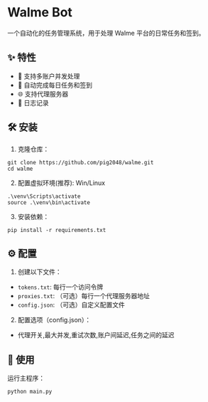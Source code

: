 # Walme Bot

一个自动化的任务管理系统，用于处理 Walme 平台的日常任务和签到。

## ✨ 特性

- 🚀 支持多账户并发处理
- 🔄 自动完成每日任务和签到
- 🌐 支持代理服务器
- 📝 日志记录

## 🛠 安装

1. 克隆仓库：

```
git clone https://github.com/pig2048/walme.git
cd walme
```

2. 配置虚拟环境(推荐):
Win/Linux

```
.\venv\Scripts\activate
source .\venv\bin\activate
```

3. 安装依赖：

```
pip install -r requirements.txt
```

## ⚙️ 配置

1. 创建以下文件：

- `tokens.txt`: 每行一个访问令牌
- `proxies.txt`: （可选）每行一个代理服务器地址
- `config.json`: （可选）自定义配置文件

2. 配置选项（config.json）：

- 代理开关,最大并发,重试次数,账户间延迟,任务之间的延迟

## 🚀 使用

运行主程序：

```
python main.py
```

